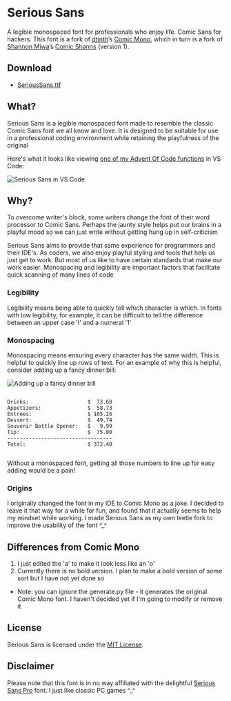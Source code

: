 # Serious Sans
A legible monospaced font for professionals who enjoy life. Comic Sans for hackers. This font is a fork of [dtinth](https://github.com/dtinth)’s [Comic Mono](https://github.com/dtinth/comic-mono-font), which in turn is a fork of [Shannon Miwa](https://github.com/shannpersand)’s [Comic Shanns](https://github.com/shannpersand/comic-shanns) (version 1).

## Download
- [SeriousSans.ttf](https://github.com/kaBeech/serious-sans/SeriousSans.ttf)

## What?
Serious Sans is a legible monospaced font made to resemble the classic Comic Sans font we all know and love. It is designed to be suitable for use in a professional coding environment while retaining the playfulness of the original

Here's what it looks like viewing [one of my Advent Of Code functions](https://github.com/kaBeech/Advent-Of-Code-2022) in VS Code:

![Serious Sans in VS Code](https://github.com/kaBeech/serious-sans/blob/main/vscExample.png "Serious Sans in VS Code")

## Why?
To overcome writer's block, some writers change the font of their word processor to Comic Sans. Perhaps the jaunty style helps put our brains in a playful mood so we can just write without getting hung up in self-criticism

Serious Sans aims to provide that same experience for programmers and their IDE's. As coders, we also enjoy playful styling and tools that help us just get to work. But most of us like to have certain standards that make our work easier. Monospacing and legibility are important factors that facilitate quick scanning of many lines of code

### Legibility
Legibility means being able to quickly tell which character is which. In fonts with low legibility, for example, it can be difficult to tell the difference between an upper case 'I' and a numeral '1'

### Monospacing
Monospacing means ensuring every character has the same width. This is helpful to quickly line up rows of text. For an example of why this is helpful, consider adding up a fancy dinner bill:

![Adding up a fancy dinner bill](https://github.com/kaBeech/serious-sans/blob/main/fancyDinner.png "Adding up a fancy dinner bill")

```

Drinks:                   $  73.68
Appetizers:               $  58.73
Entrees:                  $ 105.26
Dessert:                  $  49.74
Souvenir Bottle Opener:   $   9.99
Tip:                      $  75.00
----------------------------------
Total:                    $ 372.40


```

Without a monospaced font, getting all those numbers to line up for easy adding would be a pain!

### Origins
I originally changed the font in my IDE to Comic Mono as a joke. I decided to leave it that way for a while for fun, and found that it actually seems to help my mindset while working. I made Serious Sans as my own leetle fork to improve the usability of the font ^_^

## Differences from Comic Mono
1. I just edited the 'a' to make it look less like an 'o'
2. Currently there is no bold version. I plan to make a bold version of some sort but I have not yet done so
- Note: you can ignore the generate.py file - it generates the original Comic Mono font. I haven't decided yet if I'm going to modify or remove it

## License
Serious Sans is licensed under the [MIT License](LICENSE).

## Disclaimer
Please note that this font is in no way affiliated with the delightful [Serious Sans Pro](https://www.myfonts.com/collections/serious-sans-pro-font-ogentroost) font. I just like classic PC games ^_^
